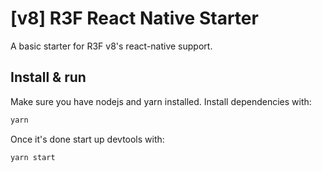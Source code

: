 # [v8] R3F React Native Starter

A basic starter for R3F v8's react-native support.

## Install & run

Make sure you have nodejs and yarn installed. Install dependencies with:

```bash
yarn
```

Once it's done start up devtools with:

```bash
yarn start
```
